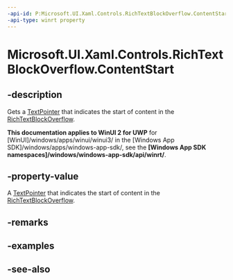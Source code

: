 ```yaml
---
-api-id: P:Microsoft.UI.Xaml.Controls.RichTextBlockOverflow.ContentStart
-api-type: winrt property
---
```


<!-- Property syntax
public Windows.UI.Xaml.Documents.TextPointer ContentStart { get; }
-->

# Microsoft.UI.Xaml.Controls.RichTextBlockOverflow.ContentStart

## -description
Gets a [TextPointer](../microsoft.ui.xaml.documents/textpointer.md) that indicates the start of content in the [RichTextBlockOverflow](richtextblockoverflow.md).

**This documentation applies to WinUI 2 for UWP** for [WinUI]/windows/apps/winui/winui3/ in the [Windows App SDK]/windows/apps/windows-app-sdk/, see the **[Windows App SDK namespaces]/windows/windows-app-sdk/api/winrt/**.

## -property-value
A [TextPointer](../microsoft.ui.xaml.documents/textpointer.md) that indicates the start of content in the [RichTextBlockOverflow](richtextblockoverflow.md).

## -remarks

## -examples

## -see-also
